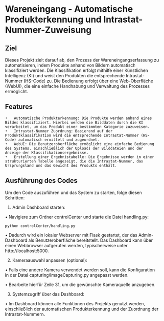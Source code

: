 # Wareneingang - Automatische Produkterkennung und Intrastat-Nummer-Zuweisung

## Ziel

Dieses Projekt zielt darauf ab, den Prozess der Wareneingangserfassung zu automatisieren, indem Produkte anhand von Bildern automatisch klassifiziert werden. Die Klassifikation erfolgt mithilfe einer Künstlichen Intelligenz (KI) und weist den Produkten die entsprechende Intrastat-Nummer (HS-Code) zu. Die Bedienung erfolgt über eine Web-Oberfläche (WebUI), die eine einfache Handhabung und Verwaltung des Prozesses ermöglicht.

## Features

	• 	Automatische Produkterkennung: Die Produkte werden anhand eines Bildes klassifiziert. Hierbei werden die Bilddaten durch die KI verarbeitet, um das Produkt einer bestimmten Kategorie zuzuweisen.
	•	Intrastat-Nummer Zuordnung: Basierend auf der Produktklassifikation wird die entsprechende Intrastat-Nummer (HS-Code) automatisch ermittelt und zugeordnet.
	•	WebUI: Die Benutzeroberfläche ermöglicht eine einfache Bedienung des Systems, einschließlich der Uploads der Bilddateien und der Anzeige der Klassifikationsergebnisse.
	•	Erstellung einer Ergebnistabelle: Die Ergebnisse werden in einer strukturierten Tabelle angezeigt, die die Intrastat-Nummer, das Ursprungsland und das Gewicht des Produkts enthält.

## Ausführung des Codes

Um den Code auszuführen und das System zu starten, folge diesen Schritten:

1.	Admin Dashboard starten:

•	Navigiere zum Ordner controlCenter und starte die Datei handling.py:
 
	python controlCenter/handling.py
  
•	Dadurch wird ein lokaler Webserver mit Flask gestartet, der das Admin-Dashboard als Benutzeroberfläche bereitstellt. Das Dashboard kann über einen Webbrowser aufgerufen werden, typischerweise unter http://localhost:5000.


2.	Kameraauswahl anpassen (optional):

•	Falls eine andere Kamera verwendet werden soll, kann die Konfiguration in der Datei capturing/imageCapturing.py angepasst werden.

•	Bearbeite hierfür Zeile 31, um die gewünschte Kameraquelle anzugeben.


3.	Systemzugriff über das Dashboard:

•	Im Dashboard können alle Funktionen des Projekts genutzt werden, einschließlich der automatischen Produkterkennung und der Zuordnung der Intrastat-Nummern.
